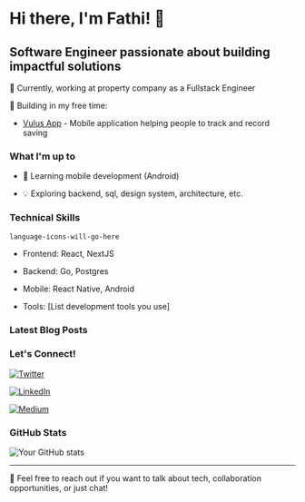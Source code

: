 # Hi there, I'm Fathi! 👋

## Software Engineer passionate about building impactful solutions

🏢 Currently, working at property company as a Fullstack Engineer

🚀 Building in my free time:

- [Vulus App](https://play.google.com/store/apps/details?id=com.famisoft.yahfa) - Mobile application helping people to track and record saving

### What I'm up to

- 🌱 Learning mobile development (Android)

- 💡 Exploring backend, sql, design system, architecture, etc.  

### Technical Skills

```language-icons-will-go-here```

- Frontend: React, NextJS

- Backend: Go, Postgres

- Mobile: React Native, Android

- Tools: [List development tools you use]

### Latest Blog Posts

<!-- BLOG-POST-LIST:START -->

<!-- This section can be automated to show your latest Medium posts -->

<!-- BLOG-POST-LIST:END -->

### Let's Connect!

[![Twitter](https://img.shields.io/badge/Twitter-%231DA1F2.svg?style=for-the-badge&logo=Twitter&logoColor=white)](https://x.com/fathisiddiqi)

[![LinkedIn](https://img.shields.io/badge/linkedin-%230077B5.svg?style=for-the-badge&logo=linkedin&logoColor=white)](https://www.linkedin.com/in/fathisiddiqi/)

[![Medium](https://img.shields.io/badge/Medium-12100E?style=for-the-badge&logo=medium&logoColor=white)](https://medium.com/@fathisiddiqi)

### GitHub Stats

![Your GitHub stats](https://github-readme-stats.vercel.app/api?username=fathisiddiqi&show_icons=true&theme=radical)

---

💬 Feel free to reach out if you want to talk about tech, collaboration opportunities, or just chat!

